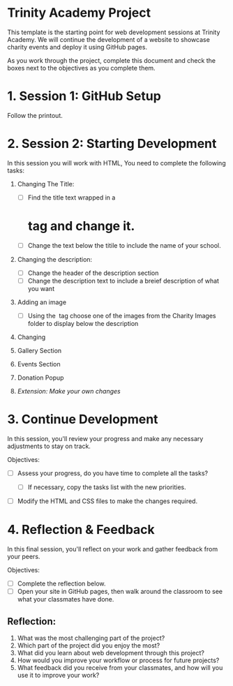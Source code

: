 # Trinity Academy Project

This template is the starting point for web development sessions at Trinity Academy. We will continue the development of a website to showcase charity events and deploy it using GitHub pages.

As you work through the project, complete this document and check the boxes next to the objectives as you complete them.

# 1. Session 1: GitHub Setup

Follow the printout.

# 2. Session 2: Starting Development

In this session you will work with HTML, You need to complete the following tasks:
1. Changing The Title:
    -[ ] Find the title text wrapped in a <h1> tag and change it.
    -[ ] Change the text below the titile to include the name of your school.
2. Changing the description:
    -[ ] Change the header of the description section
    -[ ] Change the description text to include a breief description of what you want
3. Adding an image
    -[ ] Using the <img> tag choose one of the images from the Charity Images folder to display below the description
4. Changing 

2. Gallery Section
3. Events Section
4. Donation Popup
5. *Extension: Make your own changes*


# 3. Continue Development

In this session, you'll review your progress and make any necessary adjustments to stay on track.

Objectives:

- [ ] Assess your progress, do you have time to complete all the tasks?
    - [ ] If necessary, copy the tasks list with the new priorities.
- [ ] Modify the HTML and CSS files to make the changes required.


# 4. Reflection & Feedback

In this final session, you'll reflect on your work and gather feedback from your peers.

Objectives:

- [ ] Complete the reflection below.
- [ ] Open your site in GitHub pages, then walk around the classroom to see what your classmates have done.

## Reflection:

1. What was the most challenging part of the project?
2. Which part of the project did you enjoy the most?
3. What did you learn about web development through this project?
4. How would you improve your workflow or process for future projects?
5. What feedback did you receive from your classmates, and how will you use it to improve your work?
